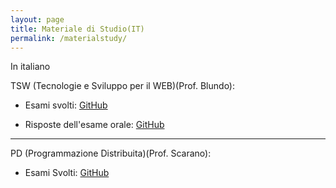 ```yaml
---
layout: page
title: Materiale di Studio(IT)
permalink: /materialstudy/
---
```


In italiano

TSW (Tecnologie e Sviluppo per il WEB)(Prof. Blundo):

+	Esami svolti: [GitHub](https://github.com/paranoiasystem/tsw-blundo-esami-scritti-svolti)

+	Risposte dell'esame orale: [GitHub](https://github.com/paranoiasystem/Orale-TSW)

----

PD (Programmazione Distribuita)(Prof. Scarano):

+	Esami Svolti: [GitHub](https://github.com/paranoiasystem/Java-RMI-projects)